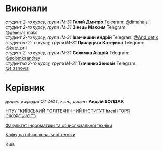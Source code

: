 # Виконали

*студент 2-го курсу, групи ІМ-31* **Галай Дмитро** Telegram: [@dimahalai](https://t.me/dimahalai)\
*студент 2-го курсу, групи ІМ-31* **Зінець Максим** Telegram: [@general_maks](https://t.me/general_maks)\
*студент 2-го курсу, групи ІМ-31* **Іванчишин Андрій** Telegram: [@And_detix](https://t.me/And_detix)\
*студентка 2-го курсу, групи ІМ-31* **Прилуцька Катерина** Telegram: [@kate_pril](https://t.me/kate_pril)\
*студент 2-го курсу, групи ІМ-31* **Соломка Андрій** Telegram: [@solomkaandrey](https://t.me/solomkaandrey)\
*студентка 2-го курсу, групи ІМ-31* **Ткаченко Зеновія** Telegram: [@t_zenovia](https://t.me/t_zenovia)

# Керівник

*доцент кафедри ОТ ФІОТ, к.т.н., доцент* **Андрій БОЛДАК** 

[НТУУ "КИЇВСЬКИЙ ПОЛІТЕХНІЧНИЙ ІНСТИТУТ імені ІГОРЯ СІКОРСЬКОГО](https://kpi.ua/)

[Факультет інформатики та обчислювальної техніки](https://fiot.kpi.ua/)

[Кафедра обчислювальної техніки](https://comsys.kpi.ua/)

Київ
